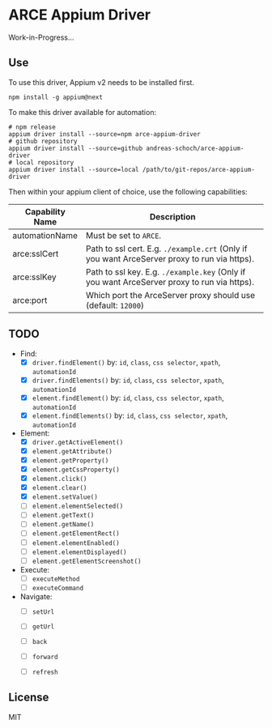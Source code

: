 ARCE Appium Driver
=======================

Work-in-Progress...

## Use

To use this driver, Appium v2 needs to be installed first.

   ````shell
   npm install -g appium@next
   ````

To make this driver available for automation:

  ````shell
  # npm release
  appium driver install --source=npm arce-appium-driver
  # github repository
  appium driver install --source=github andreas-schoch/arce-appium-driver
  # local repository
  appium driver install --source=local /path/to/git-repos/arce-appium-driver
  ````

Then within your appium client of choice, use the following capabilities:

| Capability Name | Description                                                                                  |
|-----------------|----------------------------------------------------------------------------------------------|
| automationName  | Must be set to `ARCE`.                                                                       |
| arce:sslCert    | Path to ssl cert. E.g. `./example.crt` (Only if you want ArceServer proxy to run via https). |
| arce:sslKey     | Path to ssl key. E.g. `./example.key` (Only if you want ArceServer proxy to run via https).  |
| arce:port       | Which port the ArceServer proxy should use (default: `12000`)                                |


## TODO
- Find:
  - [x] `driver.findElement()` by: `id`, `class`, `css selector`, `xpath`, `automationId`
  - [x] `driver.findElements()` by: `id`, `class`, `css selector`, `xpath`, `automationId`
  - [x] `element.findElement()` by: `id`, `class`, `css selector`, `xpath`, `automationId`
  - [x] `element.findElements()` by: `id`, `class`, `css selector`, `xpath`, `automationId`
- Element:
  - [x] `driver.getActiveElement()`
  - [x] `element.getAttribute()`
  - [x] `element.getProperty()`
  - [x] `element.getCssProperty()`
  - [x] `element.click()`
  - [x] `element.clear()`
  - [x] `element.setValue()`
  - [ ] `element.elementSelected()`
  - [ ] `element.getText()`
  - [ ] `element.getName()`
  - [ ] `element.getElementRect()`
  - [ ] `element.elementEnabled()`
  - [ ] `element.elementDisplayed()`
  - [ ] `element.getElementScreenshot()`
- Execute:
  - [ ] `executeMethod`
  - [ ] `executeCommand`
- Navigate:
  - [ ] `setUrl`
  - [ ] `getUrl`
  - [ ] `back`
  - [ ] `forward`
  - [ ] `refresh`



## License

MIT
